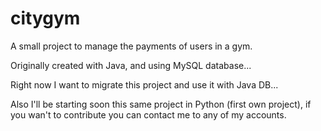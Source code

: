 citygym
=======

A small project to manage the payments of users in a gym.

Originally created with Java, and using MySQL database... 

Right now I want to migrate this project and use it with Java DB...

Also I'll be starting soon this same project in Python (first own project), if you wan't to contribute you can contact me to any of my accounts.



